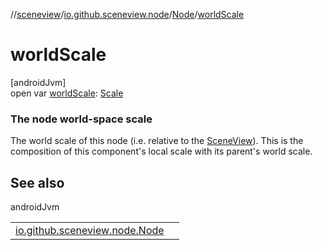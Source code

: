 //[sceneview](../../../index.md)/[io.github.sceneview.node](../index.md)/[Node](index.md)/[worldScale](world-scale.md)

# worldScale

[androidJvm]\
open var [worldScale](world-scale.md): [Scale](../../io.github.sceneview.math/index.md#2055938798%2FClasslikes%2F-1571379623)

###  The node world-space scale

The world scale of this node (i.e. relative to the [SceneView](../../io.github.sceneview/-scene-view/index.md)). This is the composition of this component's local scale with its parent's world scale.

## See also

androidJvm

| | |
|---|---|
| [io.github.sceneview.node.Node](world-transform.md) |  |
